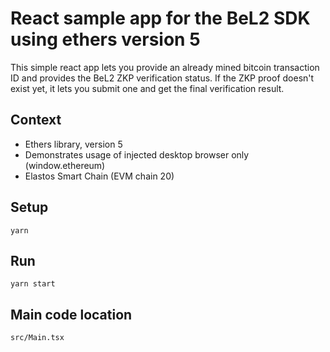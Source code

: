 # React sample app for the BeL2 SDK using ethers version 5

This simple react app lets you provide an already mined bitcoin transaction ID and
provides the BeL2 ZKP verification status. If the ZKP proof doesn't exist yet, it lets you submit one
and get the final verification result.

## Context

- Ethers library, version 5
- Demonstrates usage of injected desktop browser only (window.ethereum)
- Elastos Smart Chain (EVM chain 20)

## Setup

`yarn`

## Run

`yarn start`

## Main code location

`src/Main.tsx`
